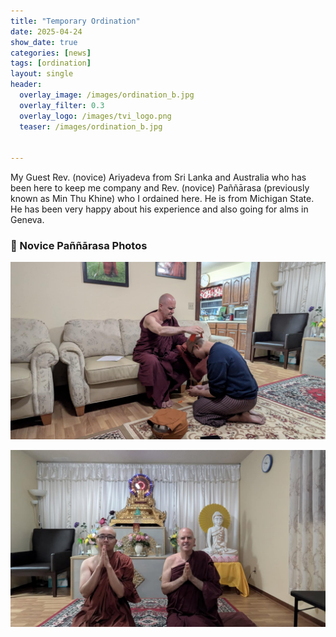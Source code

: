 ```yaml
---
title: "Temporary Ordination"
date: 2025-04-24
show_date: true
categories: [news]
tags: [ordination]
layout: single
header:
  overlay_image: /images/ordination_b.jpg
  overlay_filter: 0.3
  overlay_logo: /images/tvi_logo.png
  teaser: /images/ordination_b.jpg


---
```


My Guest Rev. (novice) Ariyadeva from Sri Lanka and Australia who has been here to keep me company and Rev. (novice) Paññārasa (previously known as Min Thu Khine) who I ordained here.  He is from Michigan State.  He has been very happy about his experience and also going for alms in Geneva.


### 📸 Novice Paññārasa Photos

<p align="center">
  <img src="/images/ordination_a.jpg" alt="Ordination a" >
</p>

<p align="center">
  <img src="/images/ordination_b.jpg" alt="Ordination b" >
</p>
